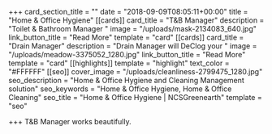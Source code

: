 +++
card_section_title = ""
date = "2018-09-09T08:05:11+00:00"
title = "Home & Office Hygiene"
[[cards]]
card_title = "T&B Manager"
description = "Toilet & Bathroom Manager "
image = "/uploads/mask-2134083_640.jpg"
link_button_title = "Read More"
template = "card"
[[cards]]
card_title = "Drain Manager"
description = "Drain Manager will DeClog your "
image = "/uploads/meadow-3375052_1280.jpg"
link_button_title = "Read More"
template = "card"
[[highlights]]
template = "highlight"
text_color = "#FFFFFF"
[[seo]]
cover_image = "/uploads/cleanliness-2799475_1280.jpg"
seo_description = "Home & Office Hygiene and Cleaning Management solution"
seo_keywords = "Home & Office Hygiene, Home & Office Cleaning"
seo_title = "Home & Office Hygiene | NCSGreenearth"
template = "seo"

+++
T&B Manager works beautifully.